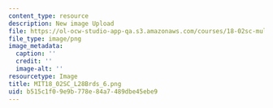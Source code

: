 ```yaml
---
content_type: resource
description: New image Upload
file: https://ol-ocw-studio-app-qa.s3.amazonaws.com/courses/18-02sc-multivariable-calculus-fall-2010/b515c1f09e9b778e84a7489dbe45ebe9_MIT18_02SC_L28Brds_6.png
file_type: image/png
image_metadata:
  caption: ''
  credit: ''
  image-alt: ''
resourcetype: Image
title: MIT18_02SC_L28Brds_6.png
uid: b515c1f0-9e9b-778e-84a7-489dbe45ebe9
---
```

